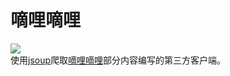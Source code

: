 # 嘀哩嘀哩  
![](https://img.shields.io/badge/Android-5.04%20or%20above-brightgreen.svg)  
使用[jsoup](https://github.com/jhy/jsoup)爬取[嘀哩嘀哩](http://www.dilidili.name/)部分内容编写的第三方客户端。
